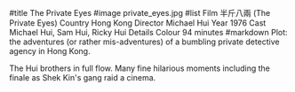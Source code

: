 #title The Private Eyes
#image	private_eyes.jpg
#list
Film	&#21322;&#26020;&#20843;&#20841; (The Private Eyes)
Country	Hong Kong
Director	Michael Hui
Year	1976
Cast	Michael Hui, Sam Hui, Ricky Hui
Details	Colour 94 minutes
#markdown
Plot: the adventures (or rather mis-adventures) of
a bumbling private detective agency in Hong Kong.

The Hui brothers in full flow.  Many fine hilarious
moments including the finale as Shek Kin's gang
raid a cinema.
